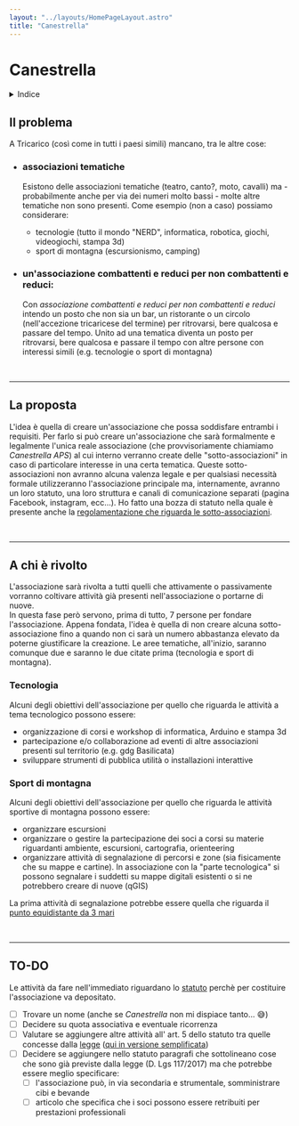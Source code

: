 ```yaml
---
layout: "../layouts/HomePageLayout.astro"
title: "Canestrella"
---
```


# Canestrella

<details>
<summary>Indice</summary>

- [Canestrella](#canestrella)
  - [Il problema](#il-problema)
  - [La proposta](#la-proposta)
  - [A chi è rivolto](#a-chi-è-rivolto)
    - [Tecnologia](#tecnologia)
    - [Sport di montagna](#sport-di-montagna)
  - [TO-DO](#to-do)

<br>

---

</details>

## Il problema

A Tricarico (così come in tutti i paesi simili) mancano, tra le altre cose:

- ### associazioni tematiche

  Esistono delle associazioni tematiche (teatro, canto?, moto, cavalli) ma - probabilmente anche per via dei numeri molto bassi - molte altre tematiche non sono presenti. Come esempio (non a caso) possiamo considerare:

  - tecnologie (tutto il mondo "NERD", informatica, robotica, giochi, videogiochi, stampa 3d)
  - sport di montagna (escursionismo, camping)

- ### un'associazione combattenti e reduci per non combattenti e reduci:

  Con _associazione combattenti e reduci per non combattenti e reduci_ intendo un posto che non sia un bar, un ristorante o un circolo (nell'accezione tricaricese del termine) per ritrovarsi, bere qualcosa e passare del tempo. Unito ad una tematica diventa un posto per ritrovarsi, bere qualcosa e passare il tempo con altre persone con interessi simili (e.g. tecnologie o sport di montagna)

<br>

---

## La proposta

L'idea è quella di creare un'associazione che possa soddisfare entrambi i requisiti. Per farlo si può creare un'associazione che sarà formalmente e legalmente l'unica reale associazione (che provvisoriamente chiamiamo _Canestrella APS_) al cui interno verranno create delle "sotto-associazioni" in caso di particolare interesse in una certa tematica. Queste sotto-associazioni non avranno alcuna valenza legale e per qualsiasi necessità formale utilizzeranno l'associazione principale ma, internamente, avranno un loro statuto, una loro struttura e canali di comunicazione separati (pagina Facebook, instagram, ecc...). Ho fatto una bozza di statuto nella quale è presente anche la [regolamentazione che riguarda le sotto-associazioni](statuto#art-5--finalità-e-attività).

<br>

---

## A chi è rivolto

L'associazione sarà rivolta a tutti quelli che attivamente o passivamente vorranno coltivare attività già presenti nell'associazione o portarne di nuove.  
In questa fase però servono, prima di tutto, 7 persone per fondare l'associazione. Appena fondata, l'idea è quella di non creare alcuna sotto-associazione fino a quando non ci sarà un numero abbastanza elevato da poterne giustificare la creazione. Le aree tematiche, all'inizio, saranno comunque due e saranno le due citate prima (tecnologia e sport di montagna).

### Tecnologia

Alcuni degli obiettivi dell'associazione per quello che riguarda le attività a tema tecnologico possono essere:

- organizzazione di corsi e workshop di informatica, Arduino e stampa 3d
- partecipazione e/o collaborazione ad eventi di altre associazioni presenti sul territorio (e.g. gdg Basilicata)
- sviluppare strumenti di pubblica utilità o installazioni interattive

### Sport di montagna

Alcuni degli obiettivi dell'associazione per quello che riguarda le attività sportive di montagna possono essere:

- organizzare escursioni
- organizzare o gestire la partecipazione dei soci a corsi su materie riguardanti ambiente, escursioni, cartografia, orienteering
- organizzare attività di segnalazione di percorsi e zone (sia fisicamente che su mappe e cartine). In associazione con la "parte tecnologica" si possono segnalare i suddetti su mappe digitali esistenti o si ne potrebbero creare di nuove (qGIS)

La prima attività di segnalazione potrebbe essere quella che riguarda il [punto equidistante da 3 mari](https://hosting-wololooo.web.app/#/)

<br>

---

## TO-DO

Le attività da fare nell'immediato riguardano lo [statuto](statuto) perchè per costituire l'associazione va depositato.

- [ ] Trovare un nome (anche se _Canestrella_ non mi dispiace tanto... 😅)
- [ ] Decidere su quota associativa e eventuale ricorrenza
- [ ] Valutare se aggiungere altre attività all' art. 5 dello statuto tra quelle concesse dalla [legge](https://www.gazzettaufficiale.it/atto/serie_generale/caricaArticolo?art.versione=3&art.idGruppo=2&art.flagTipoArticolo=0&art.codiceRedazionale=17G00128&art.idArticolo=5&art.idSottoArticolo=1&art.idSottoArticolo1=10&art.dataPubblicazioneGazzetta=2017-08-02&art.progressivo=0#art) ([qui in versione semplificata](listaAttivita))
- [ ] Decidere se aggiungere nello statuto paragrafi che sottolineano cose che sono già previste dalla legge (D. Lgs 117/2017) ma che potrebbe essere meglio specificare:
  - [ ] l'associazione può, in via secondaria e strumentale, somministrare cibi e bevande
  - [ ] articolo che specifica che i soci possono essere retribuiti per prestazioni professionali
